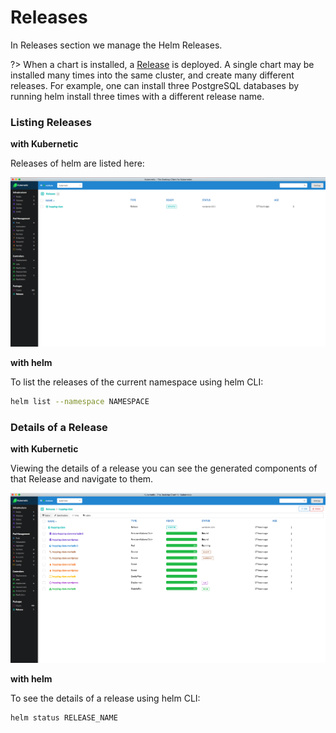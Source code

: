 # Releases

In Releases section we manage the Helm Releases.

?> When a chart is installed, a [Release](https://github.com/kubernetes/helm/blob/master/docs/glossary.md#release) is deployed. A single chart may be installed many times into the same cluster, and create many different releases. For example, one can install three PostgreSQL databases by running helm install three times with a different release name.

### Listing Releases

**with Kubernetic**

Releases of helm are listed here:

![Releases: Listing a Release of wordpress](../images/releases.png)

**with helm**

To list the releases of the current namespace using helm CLI:

```bash
helm list --namespace NAMESPACE
```

### Details of a Release

**with Kubernetic**

Viewing the details of a release you can see the generated components of that Release and navigate to them.

![Release Details: stable/wordpress](../images/release-details.png)

**with helm**

To see the details of a release using helm CLI:

```bash
helm status RELEASE_NAME
```



